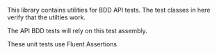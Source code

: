 ﻿This library contains utilities for BDD API tests. The test classes in here verify that the utilties work.

The API BDD tests will rely on this test assembly.

These unit tests use Fluent Assertions